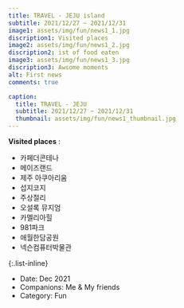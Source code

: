 ```yaml
---
title: TRAVEL - JEJU island
subtitle: 2021/12/27 ~ 2021/12/31
image1: assets/img/fun/news1_1.jpg
discription1: Visited places
image2: assets/img/fun/news1_2.jpg
discription2: ist of food eaten
image3: assets/img/fun/news1_3.jpg
discription3: Awsome moments
alt: First news
comments: true

caption:
  title: TRAVEL - JEJU
  subtitle: 2021/12/27 ~ 2021/12/31
  thumbnail: assets/img/fun/news1_thumbnail.jpg
---
```

**Visited places** : <br>
- 카페더콘테나
- 메이즈랜드
- 제주 아쿠아리움
- 섭지코지
- 주상절리
- 오설록 뮤지엄
- 카멜리아힐
- 981파크
- 애월한담공원
- 넥슨컴퓨터박물관


{:.list-inline}
- Date: Dec 2021
- Companions: Me & My friends
- Category: Fun
